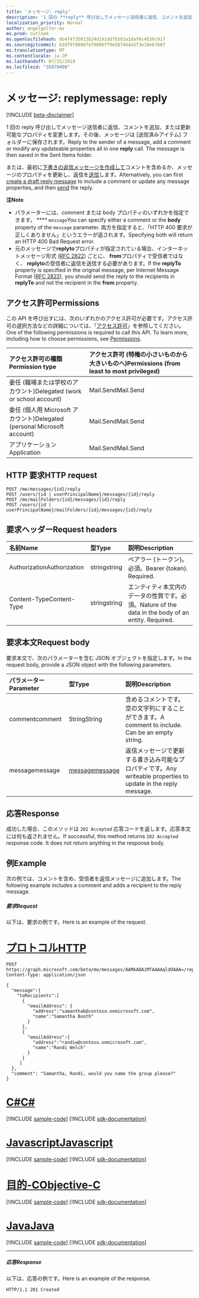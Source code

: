 ```yaml
---
title: 'メッセージ: reply'
description: '1 回の **reply** 呼び出しでメッセージ送信者に返信、コメントを追加、または更新可能なプロパティを変更します。 '
localization_priority: Normal
author: angelgolfer-ms
ms.prod: outlook
ms.openlocfilehash: bb4f4735813b24d191ddfb563a1daf6c4536c917
ms.sourcegitcommit: b18f978808fef800bff9e587464a5f3e18eb7687
ms.translationtype: MT
ms.contentlocale: ja-JP
ms.lasthandoff: 07/25/2019
ms.locfileid: "35879490"
---
```

# <a name="message-reply"></a><span data-ttu-id="21c4a-103">メッセージ: reply</span><span class="sxs-lookup"><span data-stu-id="21c4a-103">message: reply</span></span>

[!INCLUDE [beta-disclaimer](../../includes/beta-disclaimer.md)]

<span data-ttu-id="21c4a-p101">1 回の reply 呼び出しでメッセージ送信者に返信、コメントを追加、または更新可能なプロパティを変更します。その後、メッセージは [送信済みアイテム] フォルダーに保存されます。</span><span class="sxs-lookup"><span data-stu-id="21c4a-p101">Reply to the sender of a message, add a comment or modify any updateable properties all in one **reply** call. The message is then saved in the Sent Items folder.</span></span>

<span data-ttu-id="21c4a-106">または、最初に[下書きの返信メッセージを作成して](../api/message-createreply.md)コメントを含めるか、メッセージのプロパティを更新し、返信を[送信](../api/message-send.md)します。</span><span class="sxs-lookup"><span data-stu-id="21c4a-106">Alternatively, you can first [create a draft reply message](../api/message-createreply.md) to include a comment or update any message properties, and then [send](../api/message-send.md) the reply.</span></span>

<span data-ttu-id="21c4a-107">**注**</span><span class="sxs-lookup"><span data-stu-id="21c4a-107">**Note**</span></span>

- <span data-ttu-id="21c4a-108">パラメーターには、comment または body プロパティのいずれかを指定できます。 \*\*\*\* `message`</span><span class="sxs-lookup"><span data-stu-id="21c4a-108">You can specify either a comment or the **body** property of the `message` parameter.</span></span> <span data-ttu-id="21c4a-109">両方を指定すると、「HTTP 400 要求が正しくありません」というエラーが返されます。</span><span class="sxs-lookup"><span data-stu-id="21c4a-109">Specifying both will return an HTTP 400 Bad Request error.</span></span>
- <span data-ttu-id="21c4a-110">元のメッセージで**replyto**プロパティが指定されている場合、インターネットメッセージ形式 ([RFC 2822](https://www.rfc-editor.org/info/rfc2822)) ごとに、 **from**プロパティで受信者ではなく、 **replyto**の受信者に返信を送信する必要があります。</span><span class="sxs-lookup"><span data-stu-id="21c4a-110">If the **replyTo** property is specified in the original message, per Internet Message Format ([RFC 2822](https://www.rfc-editor.org/info/rfc2822)), you should send the reply to the recipients in **replyTo** and not the recipient in the **from** property.</span></span> 


## <a name="permissions"></a><span data-ttu-id="21c4a-111">アクセス許可</span><span class="sxs-lookup"><span data-stu-id="21c4a-111">Permissions</span></span>
<span data-ttu-id="21c4a-p103">この API を呼び出すには、次のいずれかのアクセス許可が必要です。アクセス許可の選択方法などの詳細については、「[アクセス許可](/graph/permissions-reference)」を参照してください。</span><span class="sxs-lookup"><span data-stu-id="21c4a-p103">One of the following permissions is required to call this API. To learn more, including how to choose permissions, see [Permissions](/graph/permissions-reference).</span></span>

|<span data-ttu-id="21c4a-114">アクセス許可の種類</span><span class="sxs-lookup"><span data-stu-id="21c4a-114">Permission type</span></span>      | <span data-ttu-id="21c4a-115">アクセス許可 (特権の小さいものから大きいものへ)</span><span class="sxs-lookup"><span data-stu-id="21c4a-115">Permissions (from least to most privileged)</span></span>              |
|:--------------------|:---------------------------------------------------------|
|<span data-ttu-id="21c4a-116">委任 (職場または学校のアカウント)</span><span class="sxs-lookup"><span data-stu-id="21c4a-116">Delegated (work or school account)</span></span> | <span data-ttu-id="21c4a-117">Mail.Send</span><span class="sxs-lookup"><span data-stu-id="21c4a-117">Mail.Send</span></span>    |
|<span data-ttu-id="21c4a-118">委任 (個人用 Microsoft アカウント)</span><span class="sxs-lookup"><span data-stu-id="21c4a-118">Delegated (personal Microsoft account)</span></span> | <span data-ttu-id="21c4a-119">Mail.Send</span><span class="sxs-lookup"><span data-stu-id="21c4a-119">Mail.Send</span></span>    |
|<span data-ttu-id="21c4a-120">アプリケーション</span><span class="sxs-lookup"><span data-stu-id="21c4a-120">Application</span></span> | <span data-ttu-id="21c4a-121">Mail.Send</span><span class="sxs-lookup"><span data-stu-id="21c4a-121">Mail.Send</span></span> |

## <a name="http-request"></a><span data-ttu-id="21c4a-122">HTTP 要求</span><span class="sxs-lookup"><span data-stu-id="21c4a-122">HTTP request</span></span>
<!-- { "blockType": "ignored" } -->
```http
POST /me/messages/{id}/reply
POST /users/{id | userPrincipalName}/messages/{id}/reply
POST /me/mailFolders/{id}/messages/{id}/reply
POST /users/{id | userPrincipalName}/mailFolders/{id}/messages/{id}/reply
```
## <a name="request-headers"></a><span data-ttu-id="21c4a-123">要求ヘッダー</span><span class="sxs-lookup"><span data-stu-id="21c4a-123">Request headers</span></span>
| <span data-ttu-id="21c4a-124">名前</span><span class="sxs-lookup"><span data-stu-id="21c4a-124">Name</span></span>       | <span data-ttu-id="21c4a-125">型</span><span class="sxs-lookup"><span data-stu-id="21c4a-125">Type</span></span> | <span data-ttu-id="21c4a-126">説明</span><span class="sxs-lookup"><span data-stu-id="21c4a-126">Description</span></span>|
|:---------------|:--------|:----------|
| <span data-ttu-id="21c4a-127">Authorization</span><span class="sxs-lookup"><span data-stu-id="21c4a-127">Authorization</span></span>  | <span data-ttu-id="21c4a-128">string</span><span class="sxs-lookup"><span data-stu-id="21c4a-128">string</span></span>  | <span data-ttu-id="21c4a-p104">ベアラー {トークン}。必須。</span><span class="sxs-lookup"><span data-stu-id="21c4a-p104">Bearer {token}. Required.</span></span> |
| <span data-ttu-id="21c4a-131">Content-Type</span><span class="sxs-lookup"><span data-stu-id="21c4a-131">Content-Type</span></span> | <span data-ttu-id="21c4a-132">string</span><span class="sxs-lookup"><span data-stu-id="21c4a-132">string</span></span>  | <span data-ttu-id="21c4a-p105">エンティティ本文内のデータの性質です。必須。</span><span class="sxs-lookup"><span data-stu-id="21c4a-p105">Nature of the data in the body of an entity. Required.</span></span> |

## <a name="request-body"></a><span data-ttu-id="21c4a-135">要求本文</span><span class="sxs-lookup"><span data-stu-id="21c4a-135">Request body</span></span>
<span data-ttu-id="21c4a-136">要求本文で、次のパラメーターを含む JSON オブジェクトを指定します。</span><span class="sxs-lookup"><span data-stu-id="21c4a-136">In the request body, provide a JSON object with the following parameters.</span></span>

| <span data-ttu-id="21c4a-137">パラメーター</span><span class="sxs-lookup"><span data-stu-id="21c4a-137">Parameter</span></span>    | <span data-ttu-id="21c4a-138">型</span><span class="sxs-lookup"><span data-stu-id="21c4a-138">Type</span></span>   |<span data-ttu-id="21c4a-139">説明</span><span class="sxs-lookup"><span data-stu-id="21c4a-139">Description</span></span>|
|:---------------|:--------|:----------|
|<span data-ttu-id="21c4a-140">comment</span><span class="sxs-lookup"><span data-stu-id="21c4a-140">comment</span></span>|<span data-ttu-id="21c4a-141">String</span><span class="sxs-lookup"><span data-stu-id="21c4a-141">String</span></span>|<span data-ttu-id="21c4a-p106">含めるコメントです。空の文字列にすることができます。</span><span class="sxs-lookup"><span data-stu-id="21c4a-p106">A comment to include. Can be an empty string.</span></span>|
|<span data-ttu-id="21c4a-144">message</span><span class="sxs-lookup"><span data-stu-id="21c4a-144">message</span></span>|[<span data-ttu-id="21c4a-145">message</span><span class="sxs-lookup"><span data-stu-id="21c4a-145">message</span></span>](../resources/message.md)|<span data-ttu-id="21c4a-146">返信メッセージで更新する書き込み可能なプロパティです。</span><span class="sxs-lookup"><span data-stu-id="21c4a-146">Any writeable properties to update in the reply message.</span></span>|

## <a name="response"></a><span data-ttu-id="21c4a-147">応答</span><span class="sxs-lookup"><span data-stu-id="21c4a-147">Response</span></span>

<span data-ttu-id="21c4a-p107">成功した場合、このメソッドは `202 Accepted` 応答コードを返します。応答本文には何も返されません。</span><span class="sxs-lookup"><span data-stu-id="21c4a-p107">If successful, this method returns `202 Accepted` response code. It does not return anything in the response body.</span></span>

## <a name="example"></a><span data-ttu-id="21c4a-150">例</span><span class="sxs-lookup"><span data-stu-id="21c4a-150">Example</span></span>
<span data-ttu-id="21c4a-151">次の例では、コメントを含め、受信者を返信メッセージに追加します。</span><span class="sxs-lookup"><span data-stu-id="21c4a-151">The following example includes a comment and adds a recipient to the reply message.</span></span>
##### <a name="request"></a><span data-ttu-id="21c4a-152">要求</span><span class="sxs-lookup"><span data-stu-id="21c4a-152">Request</span></span>
<span data-ttu-id="21c4a-153">以下は、要求の例です。</span><span class="sxs-lookup"><span data-stu-id="21c4a-153">Here is an example of the request.</span></span>

# <a name="httptabhttp"></a>[<span data-ttu-id="21c4a-154">プロトコル</span><span class="sxs-lookup"><span data-stu-id="21c4a-154">HTTP</span></span>](#tab/http)
<!-- {
  "blockType": "request",
  "name": "message_reply"
}-->
```http
POST https://graph.microsoft.com/beta/me/messages/AAMkADA1MTAAAAqldOAAA=/reply
Content-Type: application/json

{
  "message":{  
    "toRecipients":[
      {
        "emailAddress": {
          "address":"samanthab@contoso.onmicrosoft.com",
          "name":"Samantha Booth"
        }
      },
      {
        "emailAddress":{
          "address":"randiw@contoso.onmicrosoft.com",
          "name":"Randi Welch"
        }
      }
     ]
  },
  "comment": "Samantha, Randi, would you name the group please?" 
}
```
# <a name="ctabcsharp"></a>[<span data-ttu-id="21c4a-155">C#</span><span class="sxs-lookup"><span data-stu-id="21c4a-155">C#</span></span>](#tab/csharp)
[!INCLUDE [sample-code](../includes/snippets/csharp/message-reply-csharp-snippets.md)]
[!INCLUDE [sdk-documentation](../includes/snippets/snippets-sdk-documentation-link.md)]

# <a name="javascripttabjavascript"></a>[<span data-ttu-id="21c4a-156">Javascript</span><span class="sxs-lookup"><span data-stu-id="21c4a-156">Javascript</span></span>](#tab/javascript)
[!INCLUDE [sample-code](../includes/snippets/javascript/message-reply-javascript-snippets.md)]
[!INCLUDE [sdk-documentation](../includes/snippets/snippets-sdk-documentation-link.md)]

# <a name="objective-ctabobjc"></a>[<span data-ttu-id="21c4a-157">目的-C</span><span class="sxs-lookup"><span data-stu-id="21c4a-157">Objective-C</span></span>](#tab/objc)
[!INCLUDE [sample-code](../includes/snippets/objc/message-reply-objc-snippets.md)]
[!INCLUDE [sdk-documentation](../includes/snippets/snippets-sdk-documentation-link.md)]

# <a name="javatabjava"></a>[<span data-ttu-id="21c4a-158">Java</span><span class="sxs-lookup"><span data-stu-id="21c4a-158">Java</span></span>](#tab/java)
[!INCLUDE [sample-code](../includes/snippets/java/message-reply-java-snippets.md)]
[!INCLUDE [sdk-documentation](../includes/snippets/snippets-sdk-documentation-link.md)]

---


##### <a name="response"></a><span data-ttu-id="21c4a-159">応答</span><span class="sxs-lookup"><span data-stu-id="21c4a-159">Response</span></span>
<span data-ttu-id="21c4a-160">以下は、応答の例です。</span><span class="sxs-lookup"><span data-stu-id="21c4a-160">Here is an example of the response.</span></span>
<!-- {
  "blockType": "response",
  "truncated": true
} -->
```http
HTTP/1.1 201 Created
```

<!-- uuid: 8fcb5dbc-d5aa-4681-8e31-b001d5168d79
2015-10-25 14:57:30 UTC -->
<!--
{
  "type": "#page.annotation",
  "description": "message: reply",
  "keywords": "",
  "section": "documentation",
  "tocPath": "",
  "suppressions": [
  ]
}
-->
